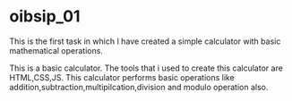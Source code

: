 # oibsip_01
This is the first task in which I have created a simple calculator with basic mathematical operations.

This is a basic calculator.
The tools that i used to create this calculator are HTML,CSS,JS.
This calculator performs basic operations like addition,subtraction,multipilcation,division and modulo  operation also.
